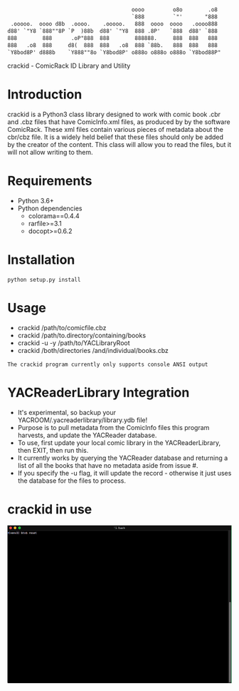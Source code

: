 ```
                                       oooo         o8o        .o8
                                       `888         `"'       "888
 .ooooo.  oooo d8b  .oooo.    .ooooo.   888  oooo  oooo   .oooo888
d88' `"Y8 `888""8P `P  )88b  d88' `"Y8  888 .8P'   `888  d88' `888
888        888      .oP"888  888        888888.     888  888   888
888   .o8  888     d8(  888  888   .o8  888 `88b.   888  888   888
`Y8bod8P' d888b    `Y888""8o `Y8bod8P' o888o o888o o888o `Y8bod88P"

```
crackid - ComicRack ID Library and Utility

# Introduction #

crackid is a Python3 class library designed to work with comic book .cbr and .cbz files that have ComicInfo.xml files, as produced by by the software ComicRack.  These xml files contain various pieces of metadata about the cbr/cbz file.  It is a widely held belief that these files should only be added by the creator of the content.  This class will allow you to read the files, but it will not allow writing to them.

# Requirements #

* Python 3.6+
* Python dependencies
  * colorama==0.4.4
  * rarfile>=3.1
  * docopt>=0.6.2

# Installation #
```
python setup.py install
```

# Usage #
* crackid /path/to/comicfile.cbz
* crackid /path/to.directory/containing/books
* crackid -u -y /path/to/YACLibraryRoot
* crackid /both/directories /and/individual/books.cbz

```
The crackid program currently only supports console ANSI output
```

# YACReaderLibrary Integration
* It's experimental, so backup your YACROOM/.yacreaderlibrary/library.ydb
  file!
* Purpose is to pull metadata from the ComicInfo files this program
  harvests, and update the YACReader database.
* To use, first update your local comic library in the YACReaderLibrary,
  then EXIT, then run this.
* It currently works by querying the YACReader database and returning a list
  of all the books that have no metadata aside from issue #.
* If you specify the -u flag, it will update the record - otherwise it just
  uses the database for the files to process.

# crackid in use #
![In Action](https://github.com/btxgit/crackid/blob/master/crackid3.gif?raw=true)
